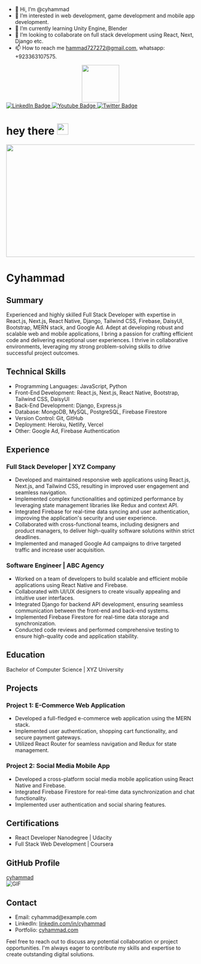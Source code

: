 - 👋 Hi, I’m @cyhammad
- 👀 I’m interested in web development, game development and mobile app development.
- 🌱 I’m currently learning Unity Engine, Blender
- 💞️ I’m looking to collaborate on full stack development using React, Next, Django etc.
- 📫 How to reach me hammad727272@gmail.com, whatsapp: +923363107575.
<div id="header" align="center">
  <img src="https://media.giphy.com/media/M9gbBd9nbDrOTu1Mqx/giphy.gif" width="100"/>
</div>
<div id="badges">
  <a href="your-linkedin-URL">
    <img src="https://img.shields.io/badge/LinkedIn-blue?style=for-the-badge&logo=linkedin&logoColor=white" alt="LinkedIn Badge"/>
  </a>
  <a href="your-youtube-URL">
    <img src="https://img.shields.io/badge/YouTube-red?style=for-the-badge&logo=youtube&logoColor=white" alt="Youtube Badge"/>
  </a>
  <a href="your-twitter-URL">
    <img src="https://img.shields.io/badge/Twitter-blue?style=for-the-badge&logo=twitter&logoColor=white" alt="Twitter Badge"/>
  </a>
</div>
<img src="https://komarev.com/ghpvc/?username=cyhammad&style=flat-square&color=blue" alt=""/>
<h1>
  hey there
  <img src="https://media.giphy.com/media/hvRJCLFzcasrR4ia7z/giphy.gif" width="30px"/>
</h1>
<div align="center">
  <img src="https://media.giphy.com/media/dWesBcTLavkZuG35MI/giphy.gif" width="600" height="300"/>
</div>
<h1>Cyhammad</h1>

  <h2>Summary</h2>
  <p>Experienced and highly skilled Full Stack Developer with expertise in React.js, Next.js, React Native, Django,
    Tailwind CSS, Firebase, DaisyUI, Bootstrap, MERN stack, and Google Ad. Adept at developing robust and scalable web and
    mobile applications, I bring a passion for crafting efficient code and delivering exceptional user experiences. I thrive
    in collaborative environments, leveraging my strong problem-solving skills to drive successful project outcomes.</p>

  <h2>Technical Skills</h2>
  <ul>
    <li>Programming Languages: JavaScript, Python</li>
    <li>Front-End Development: React.js, Next.js, React Native, Bootstrap, Tailwind CSS, DaisyUI</li>
    <li>Back-End Development: Django, Express.js</li>
    <li>Database: MongoDB, MySQL, PostgreSQL, Firebase Firestore</li>
    <li>Version Control: Git, GitHub</li>
    <li>Deployment: Heroku, Netlify, Vercel</li>
    <li>Other: Google Ad, Firebase Authentication</li>
  </ul>

  <h2>Experience</h2>
  <h3>Full Stack Developer | XYZ Company</h3>
  <ul>
    <li>Developed and maintained responsive web applications using React.js, Next.js, and Tailwind CSS, resulting in improved
      user engagement and seamless navigation.</li>
    <li>Implemented complex functionalities and optimized performance by leveraging state management libraries like Redux and
      context API.</li>
    <li>Integrated Firebase for real-time data syncing and user authentication, improving the application's security and user
      experience.</li>
    <li>Collaborated with cross-functional teams, including designers and product managers, to deliver high-quality software
      solutions within strict deadlines.</li>
    <li>Implemented and managed Google Ad campaigns to drive targeted traffic and increase user acquisition.</li>
  </ul>

  <h3>Software Engineer | ABC Agency</h3>
  <ul>
    <li>Worked on a team of developers to build scalable and efficient mobile applications using React Native and Firebase.</li>
    <li>Collaborated with UI/UX designers to create visually appealing and intuitive user interfaces.</li>
    <li>Integrated Django for backend API development, ensuring seamless communication between the front-end and back-end
      systems.</li>
    <li>Implemented Firebase Firestore for real-time data storage and synchronization.</li>
    <li>Conducted code reviews and performed comprehensive testing to ensure high-quality code and application stability.</li>
  </ul>

  <h2>Education</h2>
  <p>Bachelor of Computer Science | XYZ University</p>

  <h2>Projects</h2>
  <h3>Project 1: E-Commerce Web Application</h3>
  <ul>
    <li>Developed a full-fledged e-commerce web application using the MERN stack.</li>
    <li>Implemented user authentication, shopping cart functionality, and secure payment gateways.</li>
    <li>Utilized React Router for seamless navigation and Redux for state management.</li>
  </ul>

  <h3>Project 2: Social Media Mobile App</h3>
  <ul>
    <li>Developed a cross-platform social media mobile application using React Native and Firebase.</li>
    <li>Integrated Firebase Firestore for real-time data synchronization and chat functionality.</li>
    <li>Implemented user authentication and social sharing features.</li>
  </ul>

  <h2>Certifications</h2>
  <ul>
    <li>React Developer Nanodegree | Udacity</li>
    <li>Full Stack Web Development | Coursera</li>
  </ul>

  <h2>GitHub Profile</h2>
  <a href="https://github.com/cyhammad">cyhammad</a>
  <br>
  <img src="https://path-to-your-gif.gif" alt="GIF">

  <h2>Contact</h2>
  <ul>
    <li>Email: cyhammad@example.com</li>
    <li>LinkedIn: <a href="https://www.linkedin.com/in/cyhammad">linkedin.com/in/cyhammad</a></li>
    <li>Portfolio: <a href="https://www.cyhammad.com">cyhammad.com</a></li>
  </ul>

  <p>Feel free to reach out to discuss any potential collaboration or project opportunities. I'm always eager to contribute
    my skills and expertise to create outstanding digital solutions.</p>
<!---
cyhammad/cyhammad is a ✨ special ✨ repository because its `README.md` (this file) appears on your GitHub profile.
You can click the Preview link to take a look at your changes.
--->
